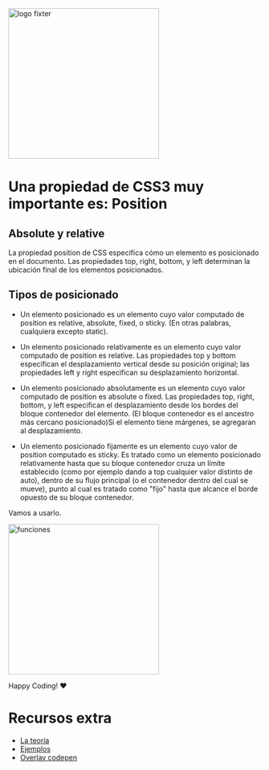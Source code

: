 <img alt="logo fixter" width="300" src="https://fixter.camp/static/media/geek_completo.7e1e87a7.png" />

# Una propiedad de CSS3 muy importante es: Position

## Absolute y relative
La propiedad position de CSS especifica cómo un elemento es posicionado en el documento. Las propiedades top, right, bottom, y left determinan la ubicación final de los elementos posicionados.

## Tipos de posicionado
* Un elemento posicionado es un elemento cuyo valor computado de position es relative, absolute, fixed, o sticky. (En otras palabras, cualquiera excepto static).

* Un elemento posicionado relativamente es un elemento cuyo valor computado de position es relative. Las propiedades top y bottom especifican el desplazamiento vertical desde su posición original; las propiedades left y right especifican su desplazamiento horizontal.

* Un elemento posicionado absolutamente es un elemento cuyo valor computado de  position es absolute o fixed. Las propiedades top, right, bottom, y  left especifican el desplazamiento desde los bordes del bloque contenedor del elemento. (El bloque contenedor es el ancestro más cercano posicionado)Si el elemento tiene márgenes, se agregaran al desplazamiento.

* Un elemento posicionado fijamente es un elemento cuyo valor de  position computado es sticky. Es tratado como un elemento posicionado relativamente hasta que su bloque contenedor cruza un límite establecido (como por ejemplo dando a top cualquier valor distinto de auto), dentro de su flujo principal (o el contenedor dentro del cual se mueve), punto al cual es tratado como "fijo" hasta que alcance el borde opuesto de su bloque contenedor.

Vamos a usarlo.

<img width="300px" src="https://www.cssblog.es/domains/cssblog.es/public_html/wp-content/uploads/2009/12/posicionamiento-css.jpg" alt="funciones">

Happy Coding!  ❤

# Recursos extra
* [La teoría](https://developer.mozilla.org/es/docs/Web/CSS/position)
* [Ejemplos](https://developer.mozilla.org/es/docs/Web/CSS/position#Examples)
* [Overlay codepen](https://codepen.io/hectorbliss/pen/wvveMQQ)